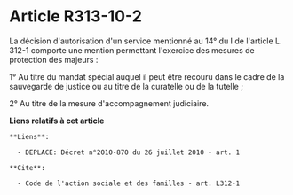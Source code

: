 # Article R313-10-2

La décision d'autorisation d'un service mentionné au 14° du I de l'article L. 312-1 comporte une mention permettant
l'exercice des mesures de protection des majeurs : 

1° Au titre du mandat spécial auquel il peut être recouru dans le cadre de la sauvegarde de justice ou au titre de la
curatelle ou de la tutelle ; 

2° Au titre de la mesure d'accompagnement judiciaire.

**Liens relatifs à cet article**

	**Liens**:

	  - DEPLACE: Décret n°2010-870 du 26 juillet 2010 - art. 1

	**Cite**:

	  - Code de l'action sociale et des familles - art. L312-1
